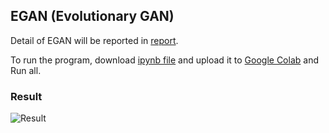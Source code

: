 ## EGAN (Evolutionary GAN)

Detail of EGAN will be reported in [report](report.pdf).

To run the program, download [ipynb file](EGAN.ipynb) and upload it to [Google Colab](https://colab.research.google.com/notebooks/) and Run all.

### Result

![Result](./imgs/result.png)